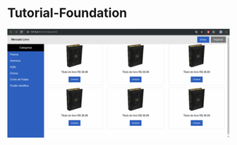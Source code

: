 # Tutorial-Foundation
![alt text](https://github.com/Briuor/Tutorial-Foundation/blob/screenshots/screenshots/6.png)
